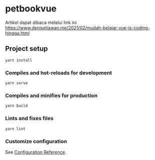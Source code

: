 # petbookvue

Artikel dapat dibaca melalui link ini https://www.denisetiawan.me/2021/02/mudah-belajar-vue-js-coding-hingga.html

## Project setup
```
yarn install
```

### Compiles and hot-reloads for development
```
yarn serve
```

### Compiles and minifies for production
```
yarn build
```

### Lints and fixes files
```
yarn lint
```

### Customize configuration
See [Configuration Reference](https://cli.vuejs.org/config/).
